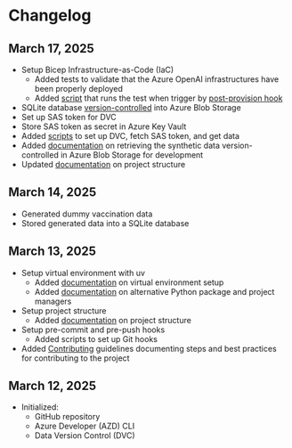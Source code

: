 # Changelog

## March 17, 2025

- Setup Bicep Infrastructure-as-Code (IaC)
  - Added tests to validate that the Azure OpenAI infrastructures have been properly deployed
  - Added [script](./scripts/test.sh) that runs the test when trigger by [post-provision hook](azure.yaml)
- SQLite database [version-controlled](./data/vaccination_db.sqlite.dvc) into Azure Blob Storage
- Set up SAS token for DVC
- Store SAS token as secret in Azure Key Vault
- Added [scripts](./scripts/) to set up DVC, fetch SAS token, and get data
- Added [documentation](./docs/DEVELOPMENT.md) on retrieving the synthetic data version-controlled in Azure Blob Storage for development
- Updated [documentation](./docs/PROJECT_STRUCTURE.md) on project structure

## March 14, 2025

- Generated dummy vaccination data
- Stored generated data into a SQLite database

## March 13, 2025

- Setup virtual environment with uv
  - Added [documentation](./README.md#create-a-virtual-environment) on virtual environment setup
  - Added [documentation](./docs/ALTERNATIVE_PYTHON_PACKAGE_MANAGERS.md) on alternative Python package and project managers
- Setup project structure
  - Added [documentation](./docs/PROJECT_STRUCTURE.md) on project structure
- Setup pre-commit and pre-push hooks
  - Added scripts to set up Git hooks
- Added [Contributing](CONTRIBUTING.md) guidelines documenting steps and best practices for contributing to the project

## March 12, 2025

- Initialized:
  - GitHub repository
  - Azure Developer (AZD) CLI
  - Data Version Control (DVC)
